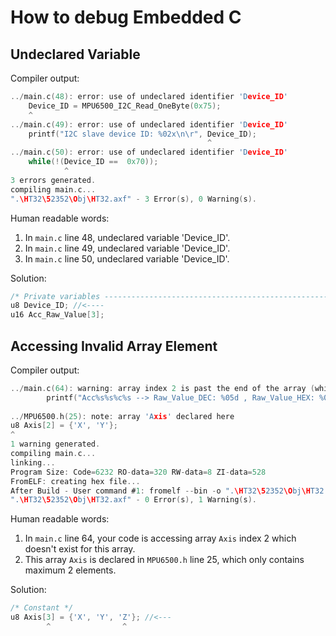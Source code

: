 # How to debug Embedded C

## Undeclared Variable

Compiler output:

```c
../main.c(48): error: use of undeclared identifier 'Device_ID'
    Device_ID = MPU6500_I2C_Read_OneByte(0x75);
    ^
../main.c(49): error: use of undeclared identifier 'Device_ID'
    printf("I2C slave device ID: %02x\n\r", Device_ID); 
                                            ^
../main.c(50): error: use of undeclared identifier 'Device_ID'
    while(!(Device_ID ==  0x70));
            ^
3 errors generated.
compiling main.c...
".\HT32\52352\Obj\HT32.axf" - 3 Error(s), 0 Warning(s).
```

Human readable words:

1. In ```main.c``` line 48, undeclared variable 'Device_ID'.
2. In ```main.c``` line 49, undeclared variable 'Device_ID'.
3. In ```main.c``` line 50, undeclared variable 'Device_ID'.

Solution:

```c
/* Private variables ---------------------------------------------------------------------------------------*/
u8 Device_ID; //<----
u16 Acc_Raw_Value[3];
```

## Accessing Invalid Array Element

Compiler output:

```c
../main.c(64): warning: array index 2 is past the end of the array (which contains 2 elements) [-Warray-bounds]
        printf("Acc%s%s%c%s --> Raw_Value_DEC: %05d , Raw_Value_HEX: %04x , Acc_Scale: %f\t\n\r", FORMAT_BOLD, FORMAT_RED, Axis[2], FORMAT_RESET, Acc_Raw_Value[2], Acc_Raw_Value[2], Acc_Scale(Acc_Raw_Value[2]));
                                                                                                                           ^    ~
../MPU6500.h(25): note: array 'Axis' declared here
u8 Axis[2] = {'X', 'Y'};
^
1 warning generated.
compiling main.c...
linking...
Program Size: Code=6232 RO-data=320 RW-data=8 ZI-data=528  
FromELF: creating hex file...
After Build - User command #1: fromelf --bin -o ".\HT32\52352\Obj\HT32.axf.bin" ".\HT32\52352\Obj\HT32.axf"
".\HT32\52352\Obj\HT32.axf" - 0 Error(s), 1 Warning(s).
```

Human readable words:

1. In ```main.c``` line 64, your code is accessing array ```Axis``` index 2 which doesn't exist for this array.
2. This array ```Axis``` is declared in ```MPU6500.h``` line 25, which only contains maximum 2 elements.

Solution:

```c
/* Constant */
u8 Axis[3] = {'X', 'Y', 'Z'}; //<---
        ^                ^
```
